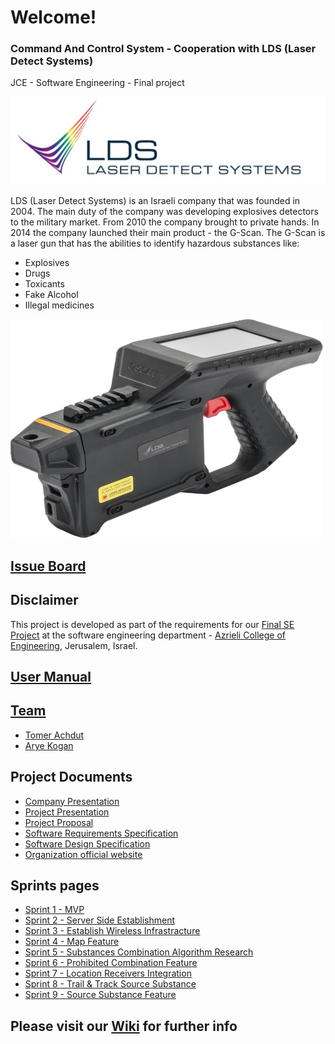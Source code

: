 # Welcome!
### Command And Control System - Cooperation with LDS (Laser Detect Systems)
JCE - Software Engineering - Final project

![Project Logo](https://github.com/aryeko/CommandAndControlSystem-LDS/blob/master/Documents/Pictures/LDS/LDS%20logo.jpg)

LDS (Laser Detect Systems) is an Israeli company that was founded in 2004. The main duty of the company was developing explosives detectors to the military market.
From 2010 the company brought to private hands.
In 2014 the company launched their main product - the G-Scan.
The G-Scan is a laser gun that has the abilities to identify hazardous substances like:
* Explosives
* Drugs
* Toxicants
* Fake Alcohol
* Illegal medicines

<img src="https://github.com/aryeko/CommandAndControlSystem-LDS/blob/master/Documents/Pictures/LDS/G-scan.jpg" width="500" height="350" />

## [Issue Board](https://waffle.io/aryeko/CommandAndControlSystem-LDS)

## Disclaimer
This project is developed as part of the requirements for our [Final SE Project](http://projects.jce.ac.il/moodle/) at the software engineering department - [Azrieli College of Engineering](http://www.jce.ac.il/), Jerusalem, Israel.

## [User Manual](https://github.com/aryeko/CommandAndControlSystem-LDS/wiki/user-manual)

## [Team](https://github.com/aryeko/CommandAndControlSystem-LDS/wiki/team)
* [Tomer Achdut](https://github.com/tomerach)
* [Arye Kogan](https://github.com/aryeko)

## Project Documents
- [Company Presentation](https://github.com/aryeko/CommandAndControlSystem-LDS/blob/master/Documents/Presentations/g-scan%20opening.pptx)
- [Project Presentation](https://github.com/aryeko/CommandAndControlSystem-LDS/blob/613db2ebb254666b714ccff45ba8dc922abb3771/Documents/Presentations/MVP.pptx)
- [Project Proposal](https://github.com/aryeko/CommandAndControlSystem-LDS/wiki/Proposal)
- [Software Requirements Specification](https://github.com/aryeko/CommandAndControlSystem-LDS/wiki/srs)
- [Software Design Specification](https://github.com/aryeko/CommandAndControlSystem-LDS/wiki/sds)
- [Organization official website](http://laser-detect.com/)

## Sprints pages
- [Sprint 1 - MVP](https://github.com/aryeko/CommandAndControlSystem-LDS/wiki/Sprint-1---MVP)
- [Sprint 2 - Server Side Establishment](https://github.com/aryeko/CommandAndControlSystem-LDS/wiki/Sprint-2)
- [Sprint 3 - Establish Wireless Infrastracture](https://github.com/aryeko/CommandAndControlSystem-LDS/wiki/Sprint-3)
- [Sprint 4 - Map Feature](https://github.com/aryeko/CommandAndControlSystem-LDS/wiki/Sprint-4)
- [Sprint 5 - Substances Combination Algorithm Research](https://github.com/aryeko/CommandAndControlSystem-LDS/wiki/Sprint-5)
- [Sprint 6 - Prohibited Combination Feature](https://github.com/aryeko/CommandAndControlSystem-LDS/wiki/Sprint-6)
- [Sprint 7 - Location Receivers Integration](https://github.com/aryeko/CommandAndControlSystem-LDS/wiki/Sprint-7)
- [Sprint 8 - Trail & Track Source Substance](https://github.com/aryeko/CommandAndControlSystem-LDS/wiki/Sprint-8)
- [Sprint 9 - Source Substance Feature](https://github.com/aryeko/CommandAndControlSystem-LDS/wiki/Sprint-9)


## Please visit our [Wiki](https://github.com/aryeko/CommandAndControlSystem-LDS/wiki) for further info
